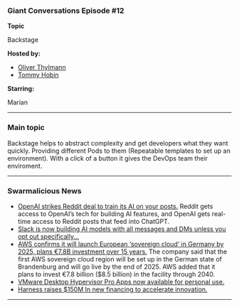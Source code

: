 
### Giant Conversations Episode #12

**Topic** 

Backstage

**Hosted by:** 

* [Oliver Thylmann](https://twitter.com/othylmann)
* [Tommy Hobin](https://twitter.com/tommyhobin)

**Starring:** 

Marian

------------------------------------------------------------------------------------------------------------------------------
### Main topic

Backstage helps to abstract complexity and get developers what they want quickly. Providing different Pods to them (Repeatable templates to set up an environment). With a click of a button it gives the DevOps team their enviroment. 


------------------------------------------------------------------------------------------------------------------------------

### Swarmalicious News 

- [OpenAI strikes Reddit deal to train its AI on your posts.](https://www.theverge.com/2024/5/16/24158529/reddit-openai-chatgpt-api-access-advertising) Reddit gets access to OpenAI’s tech for building AI features, and OpenAI gets real-time access to Reddit posts that feed into ChatGPT.
- [Slack is now building AI models with all messages and DMs unless you opt out specifically...](https://awscommunity.social/@Quinnypig/112452921509401306)
- [AWS confirms it will launch European ‘sovereign cloud’ in Germany by 2025, plans €7.8B investment over 15 years.](https://techcrunch.com/2024/05/14/aws-confirms-european-sovereign-cloud-to-launch-in-germany-by-2025-plans-e7-8b-investment-over-15-years/) The company said that the first AWS sovereign cloud region will be set up in the German state of Brandenburg and will go live by the end of 2025. AWS added that it plans to invest €7.8 billion ($8.5 billion) in the facility through 2040.
- [VMware Desktop Hypervisor Pro Apps now available for personal use.](https://blogs.vmware.com/cloud-foundation/2024/05/14/vmware-desktop-hypervisor-pro-apps-now-available-for-personal-use/)
- [Harness raises $150M In new financing to accelerate innovation.](https://www.harness.io/blog/celebrating-150m-in-new-financing-to-accelerate-innovation)

------------------------------------------------------------------------------------------------------------------------------
